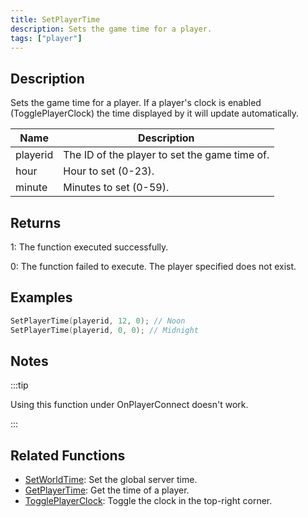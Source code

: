```yaml
---
title: SetPlayerTime
description: Sets the game time for a player.
tags: ["player"]
---
```


## Description

Sets the game time for a player. If a player's clock is enabled (TogglePlayerClock) the time displayed by it will update automatically.

| Name     | Description                                   |
| -------- | --------------------------------------------- |
| playerid | The ID of the player to set the game time of. |
| hour     | Hour to set (0-23).                           |
| minute   | Minutes to set (0-59).                        |

## Returns

1: The function executed successfully.

0: The function failed to execute. The player specified does not exist.

## Examples

```c
SetPlayerTime(playerid, 12, 0); // Noon
SetPlayerTime(playerid, 0, 0); // Midnight
```

## Notes

:::tip

Using this function under OnPlayerConnect doesn't work.

:::

## Related Functions

- [SetWorldTime](SetWorldTime.md): Set the global server time.
- [GetPlayerTime](GetPlayerTime.md): Get the time of a player.
- [TogglePlayerClock](TogglePlayerClock.md): Toggle the clock in the top-right corner.
